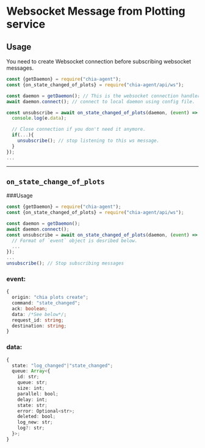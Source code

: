 # Websocket Message from Plotting service

## Usage
You need to create Websocket connection before subscribing websocket messages.  
```js
const {getDaemon} = require("chia-agent");
const {on_state_changed_of_plots} = require("chia-agent/api/ws");

const daemon = getDaemon(); // This is the websocket connection handler
await daemon.connect(); // connect to local daemon using config file.

const unsubscribe = await on_state_changed_of_plots(daemon, (event) => {
  console.log(e.data);

  // Close connection if you don't need it anymore.
  if(...){
    unsubscribe(); // stop listening to this ws message.
  }
});
...
```

---

## `on_state_change_of_plots`
###Usage
```typescript
const {getDaemon} = require("chia-agent");
const {on_state_changed_of_plots} = require("chia-agent/api/ws");

const daemon = getDaemon();
await daemon.connect();
const unsubscribe = await on_state_changed_of_plots(daemon, (event) => {
  // Format of `event` object is desribed below.
  ...
});
...
unsubscribe(); // Stop subscribing messages
```
### event:
```typescript
{
  origin: "chia plots create";
  command: "state_changed";
  ack: boolean;
  data: /*See below*/;
  request_id: string;
  destination: string;
}
```
### data:
```typescript
{
  state: "log_changed"|"state_changed";
  queue: Array<{
    id: str;
    queue: str;
    size: int;
    parallel: bool;
    delay: int;
    state: str;
    error: Optional<str>;
    deleted: bool;
    log_new: str;
    log?: str;
  }>;
}
```
